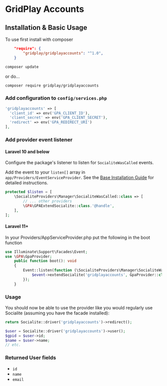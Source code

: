 # GridPlay Accounts

## Installation & Basic Usage

To use first install with composer
```json
    "require": {
        "gridplay/gridplayaccounts": "^1.0",
    }
```
```sh
composer update
```
or do...
```sh
composer require gridplay/gridplayaccounts
```
### Add configuration to `config/services.php`

```php
'gridplayaccounts' => [    
  'client_id' => env('GPA_CLIENT_ID'),  
  'client_secret' => env('GPA_CLIENT_SECRET'),  
  'redirect' => env('GPA_REDIRECT_URI') 
],
```

### Add provider event listener

#### Laravel 10 and below
Configure the package's listener to listen for `SocialiteWasCalled` events.

Add the event to your `listen[]` array in `app/Providers/EventServiceProvider`. See the [Base Installation Guide](https://socialiteproviders.com/usage/) for detailed instructions.

```php
protected $listen = [
    \SocialiteProviders\Manager\SocialiteWasCalled::class => [
        // ... other providers
        \GPA\GPAExtendSocialite::class.'@handle',
    ],
];
```

#### Laravel 11+
In your Providers/AppServiceProvider.php put the following in the boot function
```php
use Illuminate\Support\Facades\Event;
use \GPA\GpaProvider;
    public function boot(): void
    {
        Event::listen(function (\SocialiteProviders\Manager\SocialiteWasCalled $event) {
            $event->extendSocialite('gridplayaccounts', GpaProvider::class);
        });
    }
```

### Usage

You should now be able to use the provider like you would regularly use Socialite (assuming you have the facade installed):

```php
return Socialite::driver('gridplayaccounts')->redirect();
```
```php
$user = Socialite::driver('gridplayaccounts')->user();
$gpid = $user->id;
$name = $user->name;
// etc.
```
### Returned User fields

- ``id``
- ``name``
- ``email``
